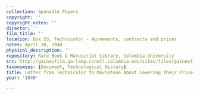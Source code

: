 ```yaml
---
collection: Sponable Papers
copyright: ''
copyright_notes: ''
director: ''
film_title: ''
location: Box 53, Technicolor - Agreements, contracts and prices
notes: April 18, 1940
physical_description: ''
repository: Rare Book & Manuscript Library, Columbia University
src: http://gainesfilm.qa-lamp.ccnmtl.columbia.edu/sites/files/gainesfilm/images/1000102103.jpg
taxonomies: [Document, Technological History]
title: Letter from Technicolor to Movietone About Lowering Their Prices, p. 1
year: '1940'

---
```

